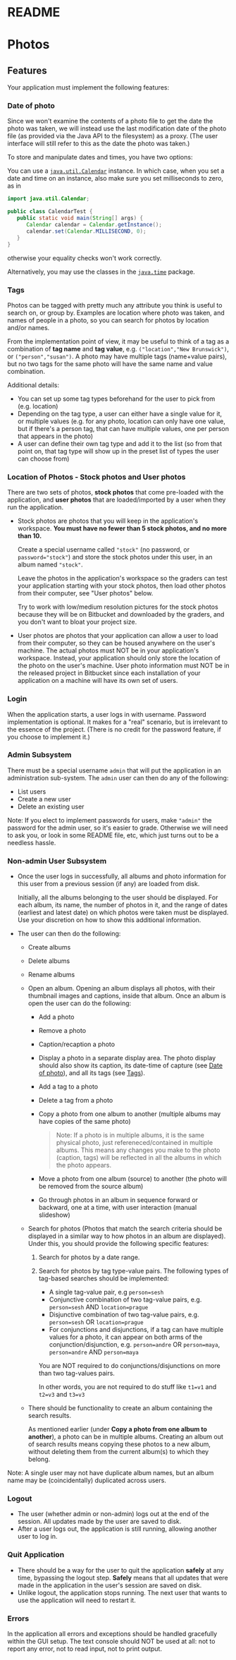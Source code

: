 # README #

# Photos

## Features

Your application must implement the following features:

### Date of photo

Since we won't examine the contents of a photo file to get the date the photo was taken, we will instead use the last modification date of the photo file (as provided via the Java API to the filesystem) as a proxy. (The user interface will still refer to this as the date the photo was taken.)

To store and manipulate dates and times, you have two options:

You can use a [`java.util.Calendar`](https://docs.oracle.com/en/java/javase/15/docs/api/java.base/java/util/Calendar.html) instance.
In which case, when you set a date and time on an instance, also make sure you set milliseconds to zero, as in

```java
import java.util.Calendar;

public class CalendarTest {
   public static void main(String[] args) {
      Calendar calendar = Calendar.getInstance();
      calendar.set(Calendar.MILLISECOND, 0);
   }
}
```

otherwise your equality checks won't work correctly.

Alternatively, you may use the classes in the [`java.time`](https://docs.oracle.com/en/java/javase/15/docs/api/java.base/java/time/package-summary.html) package.

### Tags

Photos can be tagged with pretty much any attribute you think is useful to search on, or group by. Examples are location where photo was taken, and names of people in a photo, so you can search for photos by location and/or names.

From the implementation point of view, it may be useful to think of a tag as a combination of **tag name** and **tag value**, e.g. `("location","New Brunswick")`, or `("person","susan")`. A photo may have multiple tags (name+value pairs), but no two tags for the same photo will have the same name and value combination.

Additional details:

-  You can set up some tag types beforehand for the user to pick from (e.g. location)
-  Depending on the tag type, a user can either have a single value for it, or multiple values (e.g. for any photo, location can only have one value, but if there's a person tag, that can have multiple values, one per person that appears in the photo)
-  A user can define their own tag type and add it to the list (so from that point on, that tag type will show up in the preset list of types the user can choose from)

### Location of Photos - Stock photos and User photos

There are two sets of photos, **stock photos** that come pre-loaded with the application, and **user photos** that are loaded/imported by a user when they run the application.

-  Stock photos are photos that you will keep in the application's workspace. **You must have no fewer than 5 stock photos, and no more than 10.**

   Create a special username called `"stock"` (no password, or `password="stock"`) and store the stock photos under this user, in an album named `"stock"`.

   Leave the photos in the application's workspace so the graders can test your application starting with your stock photos, then load other photos from their computer, see "User photos" below.

   Try to work with low/medium resolution pictures for the stock photos because they will be on Bitbucket and downloaded by the graders, and you don't want to bloat your project size.

-  User photos are photos that your application can allow a user to load from their computer, so they can be housed anywhere on the user's machine. The actual photos must NOT be in your application's workspace. Instead, your application should only store the location of the photo on the user's machine. User photo information must NOT be in the released project in Bitbucket since each installation of your application on a machine will have its own set of users.

### Login

When the application starts, a user logs in with username. Password implementation is optional. It makes for a "real" scenario, but is irrelevant to the essence of the project. (There is no credit for the password feature, if you choose to implement it.)

### Admin Subsystem

There must be a special username `admin` that will put the application in an administration sub-system. The `admin` user can then do any of the following:

-  List users
-  Create a new user
-  Delete an existing user

Note: If you elect to implement passwords for users, make `"admin"` the password for the admin user, so it's easier to grade. Otherwise we will need to ask you, or look in some README file, etc, which just turns out to be a needless hassle.

### Non-admin User Subsystem

-  Once the user logs in successfully, all albums and photo information for this user from a previous session (if any) are loaded from disk.

   Initially, all the albums belonging to the user should be displayed. For each album, its name, the number of photos in it, and the range of dates (earliest and latest date) on which photos were taken must be displayed. Use your discretion on how to show this additional information.

-  The user can then do the following:

   -  Create albums
   -  Delete albums
   -  Rename albums
   -  Open an album. Opening an album displays all photos, with their thumbnail images and captions, inside that album. Once an album is open the user can do the following:

      -  Add a photo
      -  Remove a photo
      -  Caption/recaption a photo
      -  Display a photo in a separate display area. The photo display should also show its caption, its date-time of capture (see [Date of photo](#date-of-photo)), and all its tags (see [Tags](#tags)).
      -  Add a tag to a photo
      -  Delete a tag from a photo
      -  Copy a photo from one album to another (multiple albums may have copies of the same photo)

         > Note: If a photo is in multiple albums, it is the same physical photo, just refereneced/contained in multiple albums. This means any changes you make to the photo (caption, tags) will be reflected in all the albums in which the photo appears.

      -  Move a photo from one album (source) to another (the photo will be removed from the source album)
      -  Go through photos in an album in sequence forward or backward, one at a time, with user interaction (manual slideshow)

   -  Search for photos (Photos that match the search criteria should be displayed in a similar way to how photos in an album are displayed). Under this, you should provide the following specific features:

      1. Search for photos by a date range.
      2. Search for photos by tag type-value pairs. The following types of tag-based searches should be implemented:

         -  A single tag-value pair, e.g `person=sesh`
         -  Conjunctive combination of two tag-value pairs, e.g. `person=sesh` AND `location=prague`
         -  Disjunctive combination of two tag-value pairs, e.g. `person=sesh` OR `location=prague`
         -  For conjunctions and disjunctions, if a tag can have multiple values for a photo, it can appear on both arms of the conjunction/disjunction, e.g. `person=andre` OR `person=maya`, `person=andre` AND `person=maya`

         You are NOT required to do conjunctions/disjunctions on more than two tag-values pairs.

         In other words, you are not required to do stuff like `t1=v1` and `t2=v3` and `t3=v3`

   -  There should be functionality to create an album containing the search results.

      As mentioned earlier (under **Copy a photo from one album to another**), a photo can be in multiple albums. Creating an album out of search results means copying these photos to a new album, without deleting them from the current album(s) to which they belong.

Note: A single user may not have duplicate album names, but an album name may be (coincidentally) duplicated across users.

### Logout

-  The user (whether admin or non-admin) logs out at the end of the session. All updates made by the user are saved to disk.
-  After a user logs out, the application is still running, allowing another user to log in.

### Quit Application

-  There should be a way for the user to quit the application **safely** at any time, bypassing the logout step. **Safely** means that all updates that were made in the application in the user's session are saved on disk.
-  Unlike logout, the application stops running. The next user that wants to use the application will need to restart it.

### Errors

In the application all errors and exceptions should be handled gracefully within the GUI setup. The text console should NOT be used at all: not to report any error, not to read input, not to print output.

